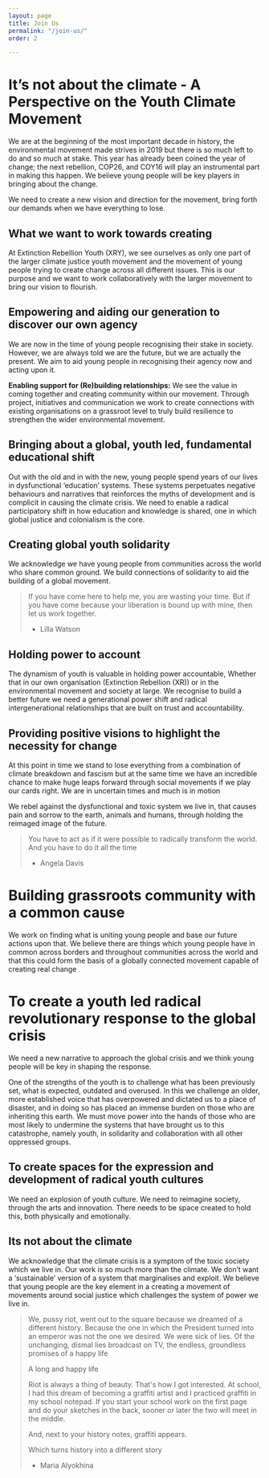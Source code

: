 ```yaml
---
layout: page
title: Join Us
permalink: "/join-us/"
order: 2

---
```

    

# It’s not about the climate - A Perspective on the Youth Climate Movement

We are at the beginning of the most important decade in history, the environmental movement made strives in 2019 but there is so much left to do and so much at stake. This year has already been coined the year of change; the next rebellion, COP26, and COY16 will play an instrumental part in making this happen. We believe young people will be key players in bringing about the change.

We need to create a new vision and direction for the movement, bring forth our demands when we have everything to lose.

## What we want to work towards creating

At Extinction Rebellion Youth (XRY), we see ourselves as only one part of the larger climate justice youth movement and the movement of young people trying to create change across all different issues. This is our purpose and we want to work collaboratively with the larger movement to bring our vision to flourish.

## Empowering and aiding our generation to discover our own agency

We are now in the time of young people recognising their stake in society. However, we are always told we are the future, but we are actually the present. We aim to aid young people in recognising their agency now and acting upon it.

**Enabling support for (Re)building relationships:** We see the value in coming together and creating community within our movement. Through project, initiatives and communication we work to create connections with existing organisations on a grassroot level to truly build resilience to strengthen the wider environmental movement.

## Bringing about a global, youth led, fundamental educational shift

Out with the old and in with the new, young people spend years of our lives in dysfunctional ‘education’ systems. These systems perpetuates negative behaviours and narratives that reinforces the myths of development and is complicit in causing the climate crisis. We need to enable a radical participatory shift in how education and knowledge is shared, one in which global justice and colonialism is the core.

## Creating global youth solidarity

We acknowledge we have young people from communities across the world who share common ground. We build connections of solidarity to aid the building of a global movement.

> If you have come here to help me, you are wasting your time. But if you have come because your liberation is bound up with mine, then let us work together.
>
> * Lilla Watson

## Holding power to account

The dynamism of youth is valuable in holding power accountable, Whether that in our own organisation (Extinction Rebellion (XR)) or in the environmental movement and society at large. We recognise to build a better future we need a generational power shift and radical intergenerational relationships that are built on trust and accountability.

## Providing positive visions to highlight the necessity for change

At this point in time we stand to lose everything from a combination of climate breakdown and fascism but at the same time we have an incredible chance to make huge leaps forward through social movements if we play our cards right. We are in uncertain times and much is in motion

We rebel against the dysfunctional and toxic system we live in, that causes pain and sorrow to the earth, animals and humans, through holding the reimaged image of the future.

> You have to act as if it were possible to radically transform the world. And you have to do it all the time
>
> * Angela Davis

# Building grassroots community with a common cause

We work on finding what is uniting young people and base our future actions upon that. We believe there are things which young people have in common across borders and throughout communities across the world and that this could form the basis of a globally connected movement capable of creating real change

# To create a youth led radical revolutionary response to the global crisis

We need a new narrative to approach the global crisis and we think young people will be key in shaping the response.

One of the strengths of the youth is to challenge what has been previously set, what is expected, outdated and overused. In this we challenge an older, more established voice that has overpowered and dictated us to a place of disaster, and in doing so has placed an immense burden on those who are inheriting this earth. We must move power into the hands of those who are most likely to undermine the systems that have brought us to this catastrophe, namely youth, in solidarity and collaboration with all other oppressed groups.

## To create spaces for the expression and development of radical youth cultures

We need an explosion of youth culture. We need to reimagine society, through the arts and innovation. There needs to be space created to hold this, both physically and emotionally.

## Its not about the climate

We acknowledge that the climate crisis is a symptom of the toxic society which we live in. Our work is so much more than the climate. We don’t want a ‘sustainable’ version of a system that marginalises and exploit. We believe that young people are the key element in a creating a movement of movements around social justice which challenges the system of power we live in.

> We, pussy riot, went out to the square because we dreamed of a different history. Because the one in which the President turned into an emperor was not the one we desired. We were sick of lies. Of the unchanging, dismal lies broadcast on TV, the endless, groundless promises of a happy life
>
> A long and happy life
>
> Riot is always a thing of beauty. That's how I got interested. At school, I had this dream of becoming a graffiti artist and I practiced graffiti in my school notepad. If you start your school work on the first page and do your sketches in the back, sooner or later the two will meet in the middle.
>
> And, next to your history notes, graffiti appears.
>
> Which turns history into a different story
>
> * Maria Alyokhina